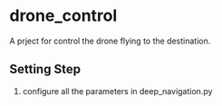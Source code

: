 # drone_control
A prject for control the drone flying to the destination.

## Setting Step
1. configure all the parameters in deep_navigation.py